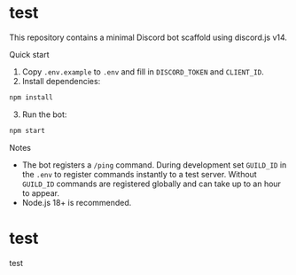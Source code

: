 # test

This repository contains a minimal Discord bot scaffold using discord.js v14.

Quick start

1. Copy `.env.example` to `.env` and fill in `DISCORD_TOKEN` and `CLIENT_ID`.
2. Install dependencies:

```bash
npm install
```

3. Run the bot:

```bash
npm start
```

Notes

- The bot registers a `/ping` command. During development set `GUILD_ID` in the `.env` to register commands instantly to a test server. Without `GUILD_ID` commands are registered globally and can take up to an hour to appear.
- Node.js 18+ is recommended.
# test
test
